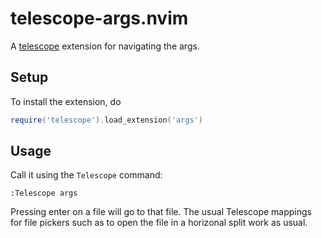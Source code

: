 # telescope-args.nvim

A [telescope](https://github.com/nvim-telescope/telescope.nvim) extension for
navigating the args.

## Setup

To install the extension, do

```lua
require('telescope').load_extension('args')
```

## Usage

Call it using the `Telescope` command:

```vim
:Telescope args
```

Pressing enter on a file will go to that file. The usual Telescope mappings for
file pickers such as <C-x> to open the file in a horizonal split work as usual.
